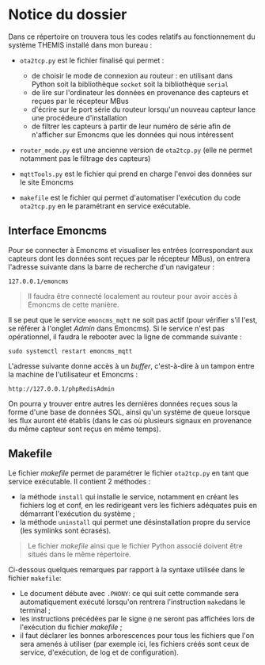 # Notice du dossier 

Dans ce répertoire on trouvera tous les codes relatifs au fonctionnement du système THEMIS installé dans mon bureau :

* `ota2tcp.py` est le fichier finalisé qui permet :
  - de choisir le mode de connexion au routeur : en utilisant dans Python soit la bibliothèque `socket` soit la bibliothèque `serial`
  - de lire sur l'ordinateur les données en provenance des capteurs et reçues par le récepteur MBus
  - d'écrire sur le port série du routeur lorsqu'un nouveau capteur lance une procédeure d'installation 
  - de filtrer les capteurs à partir de leur numéro de série afin de n'afficher sur Emoncms que les données qui nous intéressent 

* `router_mode.py` est une ancienne version de `ota2tcp.py` (elle ne permet notamment pas le filtrage des capteurs) 
* `mqttTools.py` est le fichier qui prend en charge l'envoi des données sur le site Emoncms  
* `makefile` est le fichier qui permet d'automatiser l'exécution du code `ota2tcp.py` en le paramétrant en service exécutable. 


## Interface Emoncms

Pour se connecter à Emoncms et visualiser les entrées (correspondant aux capteurs dont les données sont reçues par le récepteur MBus), on entrera l'adresse 
suivante dans la barre de recherche d'un navigateur : 

```
127.0.0.1/emoncms
```

> Il faudra être connecté localement au routeur pour avoir accès à Emoncms de cette manière. 

Il se peut que le service `emoncms_mqtt` ne soit pas actif (pour vérifier s'il l'est, se référer à l'onglet *Admin* dans Emoncms). Si le service n'est pas opérationnel, il faudra le rebooter avec la ligne de commande suivante : 
```
sudo systemctl restart emoncms_mqtt
```

L'adresse suivante donne accès à un *buffer*, c'est-à-dire à un tampon entre la machine de l'utilisateur et Emoncms : 
```
http://127.0.0.1/phpRedisAdmin
```
On pourra y trouver entre autres les dernières données reçues sous la forme d'une base de données SQL, ainsi qu'un système de queue lorsque les flux auront été établis (dans le cas où plusieurs signaux en provenance du même capteur sont reçus en même temps). 


## Makefile 

Le fichier *makefile* permet de paramétrer le fichier `ota2tcp.py` en tant que service exécutable. Il contient 2 méthodes :
* la méthode `install` qui installe le service, notamment en créant les fichiers log et conf, en les redirigeant vers les fichiers adéquates puis en démarrant l'exécution du système ;
* la méthode `uninstall` qui permet une désinstallation propre du service (les symlinks sont écrasés). 

> Le fichier *makefile* ainsi que le fichier Python associé doivent être situés dans le même répertoire. 

Ci-dessous quelques remarques par rapport à la syntaxe utilisée dans le fichier `makefile`: 
* Le document débute avec `.PHONY`: ce qui suit cette commande sera automatiquement exécuté lorsqu'on rentrera l'instruction `make`dans le terminal ;
* les instructions précédées par le signe `@` ne seront pas affichées lors de l'exécution du fichier *makefile* ; 
* il faut déclarer les bonnes arborescences pour tous les fichiers que l'on sera amenés à utiliser (par exemple ici, les fichiers créés sont ceux de service, d'exécution, de log et de configuration).  



